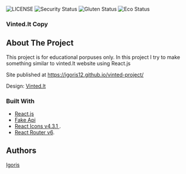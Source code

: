 ![LICENSE](https://img.shields.io/badge/license-MIT-blue.svg?style=flat-square)
![Security Status](https://img.shields.io/security-headers?label=Security&url=https%3A%2F%2Fgithub.com&style=flat-square)
![Gluten Status](https://img.shields.io/badge/Gluten-Free-green.svg)
![Eco Status](https://img.shields.io/badge/ECO-Friendly-green.svg)

### Vinted.lt Copy

## About The Project

This project is for educational porpuses only.
In this project I try to make something similar to vinted.lt website using React.js

Site published at https://igoris12.github.io/vinted-project/

Design: [Vinted.lt](https://www.vinted.lt/)

### Built With

* [React.js](https://reactjs.org/)
* [Fake Api](https://docs.google.com/document/d/1HibXhUNB93P6usjY40aZkLd9Ku3b8x7iNg99AdJqfgo/edit)
* [React Icons v4.3.1 ](https://react-icons.github.io/react-icons/).
* [React Router v6](https://reactrouter.com/).

## Authors

[Igoris](https://github.com/igoris12)
